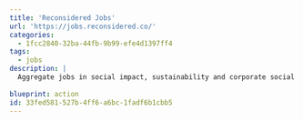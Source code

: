 ```yaml
---
title: 'Reconsidered Jobs'
url: 'https://jobs.reconsidered.co/'
categories:
  - 1fcc2840-32ba-44fb-9b99-efe4d1397ff4
tags:
  - jobs
description: |
  Aggregate jobs in social impact, sustainability and corporate social responsibility.
  
blueprint: action
id: 33fed581-527b-4ff6-a6bc-1fadf6b1cbb5
---
```

